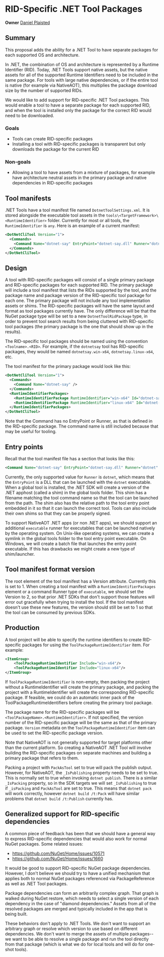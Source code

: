 # RID-Specific .NET Tool Packages

**Owner** [Daniel Plaisted](https://github.com/dsplaisted)

## Summary

This proposal adds the ability for a .NET Tool to have separate packages for each supported OS and architecture.

In .NET, the combination of OS and architecture is represented by a Runtime Identifier (RID).  Today, .NET Tools support native assets, but the native assets for all of the supported Runtime Identifiers need to be included in the same package.  For tools with large native dependencies, or if the entire tool is native (for example via NativeAOT), this multiplies the package download size by the number of supported RIDs.

We would like to add support for RID-specific .NET Tool packages.  This would enable a tool to have a separate package for each supported RID, and when the tool is installed only the package for the correct RID would need to be downloaded.

### Goals

- Tools can create RID-specific packages
- Installing a tool with RID-specific packages is transparent but only downloads the package for the current RID

### Non-goals

- Allowing a tool to have assets from a mixture of packages, for example have architecture neutral assets in the primary package and native dependencies in RID-specific packages

## Tool manifests

.NET Tools have a tool manifest file named `DotnetToolSettings.xml`.  It is stored alongside the executable tool assets in the `tools\<TargetFramework>\<RuntimeIdentifier>` folder.  Currently for most or all tools, the `RuntimeIdentifier` is `any`.  Here is an example of a current manifest:

```xml
<DotNetCliTool Version="1">
  <Commands>
    <Command Name="dotnet-say" EntryPoint="dotnet-say.dll" Runner="dotnet" />
  </Commands>
</DotNetCliTool>
```

## Design

A tool with RID-specific packages will consist of a single primary package and RID-specific packages for each supported RID.  The primary package will include a tool manifest that lists the RIDs supported by the tool, and the package name and package version of the RID-specific tool package for each one.  The primary package will not include any tool implementation assets or shims.  The RID-specific packages will have the same layout and format as tool packages currently have.  The only difference will be that the NuGet package type will be set to a new `DotnetToolRidPackage` type, in order to prevent tool search results from being cluttered with RID-specific tool packages (the primary package is the one that should show up in the results).

The RID-specific tool packages should be named using the convention `<Toolname>.<RID>`.  For example, if the `dotnetsay` tool has RID-specific packages, they would be named `dotnetsay.win-x64`, `dotnetsay.linux-x64`, etc.

The tool manifest for the primary package would look like this:

```xml
<DotNetCliTool Version="1">
  <Commands>
    <Command Name="dotnet-say" />
  </Commands>
  <RuntimeIdentifierPackages>
    <RuntimeIdentifierPackage RuntimeIdentifier="win-x64" Id="dotnet-say.win-x64" Version="1.0.0" />
    <RuntimeIdentifierPackage RuntimeIdentifier="linux-x64" Id="dotnet-say.linux-x64" Version="1.0.0" />
  </RuntimeIdentifierPackages>
</DotNetCliTool>
```

Note that the Command has no EntryPoint or Runner, as that is defined in the RID-specific package.  The command name is still included because that may be useful for tooling.

## Entry points

Recall that the tool manifest file has a section that looks like this:

```xml
<Command Name="dotnet-say" EntryPoint="dotnet-say.dll" Runner="dotnet" />
```

Currently, the only supported value for `Runner` is `dotnet`, which means that the `EntryPoint` is a DLL that can be launched with the `dotnet` executable.  When a global tool is installed, the .NET SDK will create a version of the .NET apphost (called a shim) in the global tools folder.  This shim has a filename matching the tool command name so that the tool can be launched from the path.  The shim also has the relative path to the tool entry point embedded in it so that it can launch the correct tool.  Tools can also include their own shims so that they can be properly signed.

To support NativeAOT .NET apps (or non .NET apps), we should support an additional `executable` runner for executables that can be launched natively by the operating system.  On Unix-like operating systems, we can create a symlink in the global tools folder to the tool entry point executable.  On Windows, we will create a batch file that launches the entry point executable.  If this has drawbacks we might create a new type of shim/launcher.

## Tool manifest format version

The root element of the tool manifest has a Version attribute.  Currently this is set to 1.  When creating a tool manifest with a `RuntimeIdentifierPackages` element or a command Runner type of `executable`, we should set the Version to 2, so that prior .NET SDKs that don't support those features will error out gracefully when trying to install the tool.  If the tool manifest doesn't use these new features, the version should still be set to 1 so that the tool can be consumed by previous SDKs.

## Production

A tool project will be able to specify the runtime identifiers to create RID-specific packages for using the `ToolPackageRuntimeIdentifier` item.  For example:

```xml
<ItemGroup>
	<ToolPackageRuntimeIdentifier Include="win-x64"/>
	<ToolPackageRuntimeIdentifier Include="linux-x64"/>
</ItemGroup>
```

If `ToolPackageRuntimeIdentifier` is non-empty, then packing the project without a RuntimeIdentifier will create the primary package, and packing the project with a RuntimeIdentifier will create the corresponding RID-specific package.  If feasible, we could do an automatic inner pack of the ToolPackageRuntimeIdentifiers before creating the primary tool package.

The package name for the RID-specific packages will be `<ToolPackageName>.<RuntimeIdentifier>`.  If not specified, the version number of the RID-specific package will be the same as that of the primary package.  `Version` metadata on the `ToolPackageRuntimeIdentifier` item can be used to set the RID-specific package version.

Note that NativeAOT is not generally supported for target platforms other than the current platform.  So creating a NativeAOT .NET Tool will involve building the RID-specific packages on separate machines and building a primary package that refers to them.

Packing a project with `PackAsTool` set to true will pack the publish output.  However, for NativeAOT, the `_IsPublishing` property needs to be set to true.  This is normally set to true when invoking `dotnet publish`.  There is a similar `_IsPacking` property, so in the SDK targets we will set `_IsPublishing` to true if `_isPacking` and `PackAsTool` are set to true.  This means that `dotnet pack` will work correctly, however `dotnet build /t:Pack` will have similar problems that `dotnet build /t:Publish` currently has.

## Generalized support for RID-specific dependencies

A common piece of feedback has been that we should have a general way to express RID-specific dependencies that would also work for normal NuGet packages.  Some related issues:

- https://github.com/NuGet/Home/issues/10571
- https://github.com/NuGet/Home/issues/1660

It would be good to support RID-specific NuGet package dependencies.  However, I don't believe we should try to have a unified mechanism that applies both to normal NuGet packages referenced via PackageReference as well as .NET Tool packages.

Package dependencies can form an arbitrarily complex graph.  That graph is walked during NuGet restore, which needs to select a single version of each dependency in the case of "diamond dependencies."  Assets from all of the resolved packages are merged and typically included in the app that is being built.

These behaviors don't apply to .NET Tools.  We don't want to support an arbitrary graph or resolve which version to use based on different dependencies.  We don't want to merge the assets of multiple packages-- we want to be able to resolve a single package and run the tool directly from that package (which is what we do for local tools and will do for one-shot tools).
